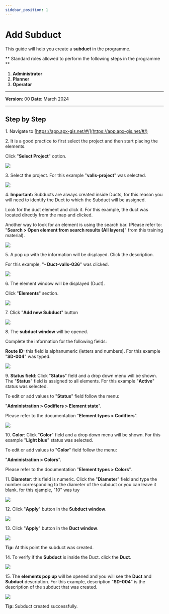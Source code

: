```yaml
---
sidebar_position: 1
---
```


# Add Subduct

This guide will help you create a **subduct** in the programme.

** Standard roles allowed to perform the following steps in the programme **

1.	**Administrator**
2.  **Planner**
3. **Operator**

------------

**Version**: 00
**Date**: March 2024

------------
## **Step by Step**

1\. Navigate to [https://app.apx-gis.net/#/](https://app.apx-gis.net/#/)


2\. It is a good practice to first select the project and then start placing the elements.

Click "**Select Project**" option.

![](static/img/downloads/01-create-subduct_1.jpeg)


3\. Select the project. For this example "**valls-project**" was selected.

![](static/img/downloads/01-create-subduct_2.jpeg)


4\. **Important:** Subducts are always created inside Ducts, for this reason you will need to identify the Duct to which the Subduct will be assigned.

Look for the duct element and click it. For this example, the duct was located directly from the map and clicked. 

Another way to look for an element is using the search bar. (Please refer to: "**Search &gt; Open element from search results (All layers)**" from this training material).

![](static/img/downloads/01-create-subduct_3.jpeg)


5\. A pop up with the information will be displayed.  Click the description.

For this example, "**- Duct-valls-036**" was clicked.

![](static/img/downloads/01-create-subduct_4.jpeg)


6\. The element window will be displayed (Duct).

Click "**Elements**" section.

![](static/img/downloads/01-create-subduct_5.jpeg)


7\. Click "**Add new Subduct**" button

![](static/img/downloads/01-create-subduct_6.jpeg)


8\. The **subduct window** will be opened.

Complete the information for the following fields:

**Route ID:** this field is alphanumeric (letters and numbers). For this example "**SD-004**" was typed.

![](static/img/downloads/01-create-subduct_7.jpeg)


9\. **Status field**: Click "**Status**" field and a drop down menu will be shown. The "**Status**" field is assigned to all elements. For this example "**Active**" status was selected.

To edit or add values to "**Status**" field follow the menu:

"**Administration &gt; Codifiers &gt; Element state**".

Please refer to the documentation "**Element types &gt; Codifiers**".

![](static/img/downloads/01-create-subduct_8.jpeg)


10\. **Color**: Click "**Color**" field and a drop down menu will be shown.  For this example "**Light blue**" status was selected.

To edit or add values to "**Color**" field follow the menu:

"**Administration &gt; Colors**".

Please refer to the documentation "**Element types &gt; Colors**".


11\. **Diameter**: this field is numeric.  Click the "**Diameter**" field and type the number corresponding to the diameter of the subduct or you can leave it blank. for this ejample, "10" was tuy

![](static/img/downloads/01-create-subduct_9.jpeg)


12\. Click "**Apply**" button in the **Subduct window**.

![](static/img/downloads/01-create-subduct_10.jpeg)


13\. Click "**Apply**" button in the **Duct window**.

![](static/img/downloads/01-create-subduct_11.jpeg)


**Tip:** At this point the subduct was created.


14\. To verify if the **Subduct** is inside the Duct. click the **Duct**.

![](static/img/downloads/01-create-subduct_12.jpeg)


15\. The **elements  pop up** will be opened and you will see the **Duct** and **Subduct** description. For this example, description "**SD-004**" is the description of the subduct that was created.

![](static/img/downloads/01-create-subduct_13.jpeg)


**Tip:** Subduct created successfully.
